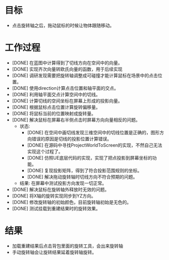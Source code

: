 # 目标
- 点击旋转轴之后，拖动鼠标的时候让物体跟随移动。

# 工作过程
- [DONE] 在蓝图中计算得到了切线方向在空间中的向量。
- [DONE] 实现齐次向量转欧氏向量的函数，用于后续实现
- [DONE] 调研发现需要把旋转轴调整成可碰撞才能计算鼠标在场景中的点击位置。
- [DONE] 使用direction计算点击位置和轴平面的交点。
- [DONE] 利用轴平面交点计算空间中的切线。
- [DONE] 计算切线的空间坐标在屏幕上形成的投影向量。
- [DONE] 根据鼠标点击位置计算旋转偏移量。
- [DONE] 将鼠标当前的位置映射成旋转量。
- [DONE] 解决鼠标在屏幕右半侧点击时屏幕方向向量相反的问题。
	- 状态:
		- [DONE] 在空间中画切线发现三维空间中的切线位置是正确的，图形方向错误的原因是切线的投影位置计算错误。
		- [DONE] 在源码中寻找ProjectWorldToScreen的实现，不然自己无法实现这个过程了。
		- [DONE] 仿照UE底层代码的实现，实现了把点投影到屏幕坐标的功能。
		- [DONE] 复现投影矩阵，得到了符合投影范围规则的坐标。
		- [DONE] 解决拖动旋转轴时切线方向不符合预期的问题。
	- 结果: 在屏幕中测试投影方向发现一切正常。
- [DONE] 解决鼠标在旋转轴外释放时无效的问题。
- [DONE] 将X轴的旋转实现同步到YZ方向。
- [DONE] 修改旋转轴的初始颜色，目前旋转轴初始是无色的。
- [DONE] 测试挂载到重建结果时的旋转效果。

# 结果
- 加载重建结果后点击背包里面的旋转工具，会出来旋转轴
- 手动旋转轴会让旋转结果延着旋转轴旋转。